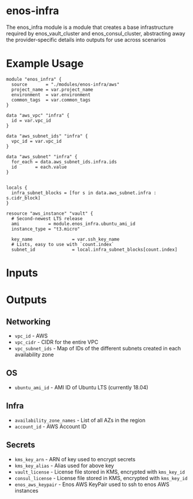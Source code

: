 # enos-infra
The enos_infra module is a module that creates a base infrastructure required by enos_vault_cluster and enos_consul_cluster, abstracting away the provider-specific details into outputs for use across scenarios

# Example Usage
```
module "enos_infra" {
  source       = "./modules/enos-infra/aws"
  project_name = var.project_name
  environment  = var.environment
  common_tags  = var.common_tags
}

data "aws_vpc" "infra" {
  id = var.vpc_id
}

data "aws_subnet_ids" "infra" {
  vpc_id = var.vpc_id
}

data "aws_subnet" "infra" {
  for_each = data.aws_subnet_ids.infra.ids
  id       = each.value
}


locals {
  infra_subnet_blocks = [for s in data.aws_subnet.infra : s.cidr_block]
}

resource "aws_instance" "vault" {
  # Second-newest LTS release
  ami           = module.enos_infra.ubuntu_ami_id
  instance_type = "t3.micro"

  key_name               = var.ssh_key_name
  # Lists, easy to use with `count.index`
  subnet_id              = local.infra_subnet_blocks[count.index]
```  
# Inputs

# Outputs
## Networking
* `vpc_id` - AWS 
* `vpc_cidr` - CIDR for the entire VPC
* `vpc_subnet_ids` - Map of IDs of the different subnets created in each availability zone
## OS
* `ubuntu_ami_id` - AMI ID of Ubuntu LTS (currently 18.04)
## Infra
* `availability_zone_names` - List of all AZs in the region
* `account_id` - AWS Account ID
## Secrets
* `kms_key_arn` - ARN of key used to encrypt secrets
* `kms_key_alias` - Alias used for above key
* `vault_license` - License file stored in KMS, encrypted with `kms_key_id`
* `consul_license` - License file stored in KMS, encrypted with `kms_key_id`
* `enos_aws_keypair` - Enos AWS KeyPair used to ssh to enos AWS instances